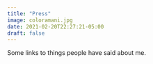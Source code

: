 ```yaml
---
title: "Press"
image: coloramani.jpg
date: 2021-02-20T22:27:21-05:00
draft: false
---
```


Some links to things people have said about me.
